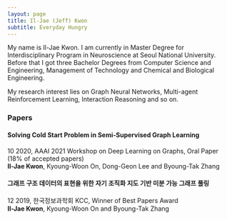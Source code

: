 ```yaml
---
layout: page
title: Il-Jae (Jeff) Kwon
subtitle: Everyday Hungry
---
```


My name is Il-Jae Kwon. I am currently in Master Degree for Interdisciplinary Program in Neuroscience at Seoul National University. Before that I got three Bachelor Degrees from Computer Science and Engineering, Management of Technology and Chemical and Biological Engineering. 

My research interest lies on Graph Neural Networks, Multi-agent Reinforcement Learning, Interaction Reasoning and so on.


### Papers

#### Solving Cold Start Problem in Semi-Supervised Graph Learning 
10 2020, AAAI 2021 Workshop on Deep Learning on Graphs, Oral Paper (18% of accepted papers)<br>
**Il-Jae Kwon**, Kyoung-Woon On, Dong-Geon Lee and Byoung-Tak Zhang

#### 그래프 구조 데이터의 표현을 위한 자기 조직화 지도 기반 미분 가능 그래프 풀링 
12 2019, 한국정보과학회 KCC, Winner of Best Papers Award<br>
**Il-Jae Kwon**, Kyoung-Woon On and Byoung-Tak Zhang
